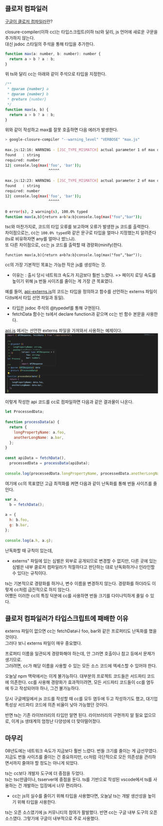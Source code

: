 ## 클로저 컴파일러

[구글이 클로저 컴파일러](https://github.com/google/closure-compiler)란?

closure-compiler(이하 cc)는 타입스크립트(이하 ts)와 달리, js 언어에 새로운 구문을 추가하지 않는다.
<br>대신 jsdoc 스타일의 주석을 통해 타입을 추가한다.

```js
function max(a: number, b: number): number {
  return a > b ? a : b;
}
```

위 ts와 달리 cc는 아래와 같이 주석으로 타입을 지정한다.

```js
/**
 * @param {number} a
 * @param {number} b
 * @return {number}
 */
function max(a, b) {
  return a > b ? a : b;
}
```

위와 같이 작성하고 max를 잘못 호출하면 다음 에러가 발생한다.

```bash
> google-closure-compiler "--warning_level" "VERBOSE" "max.js"

max.js:12:16: WARNING - [JSC_TYPE_MISMATCH] actual parameter 1 of max does not match formal parameter
found   : string
required: number
12| console.log(max('foo', 'bar'));
                    ^^^^^

max.js:12:23: WARNING - [JSC_TYPE_MISMATCH] actual parameter 2 of max does not match formal parameter
found   : string
required: number
12| console.log(max('foo', 'bar'));
                    ^^^^^

0 error(s), 2 warning(s), 100.0% typed
function max(a,b){return a>b?a:b}console.log(max("foo","bar"));
```

tsc와 마찬가지로, 코드의 타입 오류를 보고하며 오류가 발생한 js 코드를 출력한다.
<br>차이점으로는, cc는 `100.0% typed`와 같은 문구로 타입을 얼마나 지정했는지 알려준다(ts로 비유하자면 any를 얼마나 썼느냐).
<br>또 다른 차이점으로, cc는 js 코드를 출력할 때 경량화(minify)한다.

`function max(a,b){return a>b?a:b}console.log(max("foo","bar"));`

cc의 가장 기본적인 목표는 가능한 작은 js를 생성하는 것.

- 이유는 : 출시 당시 네트워크 속도가 지금보다 훨씬 느렸다. => 페이지 로딩 속도를 높이기 위해 js 번들 사이즈를 줄이는 게 가장 큰 목표였다.

예를 들어, [api-externs.js](./cc-example/api-externs.js)의 코드는 타입을 정의하고 함수를 선언하는 externs 파일이다(ts에서 타입 선언 파일과 동일).

- 타입은 jsdoc 주석의 @typedef를 통해 구현된다.
- fetchData 함수는 ts에서 declare function과 같으며 cc는 빈 함수 본문을 사용한다.

[api.js](./cc-example/api.js) 에서는 선언한 externs 파일을 가져와서 사용하는 예제이다.
![Alt text](image.png)

이렇게 작성한 api 코드를 cc로 컴파일하면 다음과 같은 결과물이 나온다.

```js
let ProcessedData;

function processData(a) {
  return {
    longPropertyName: a.foo,
    anotherLongName: a.bar,
  };
}

const apiData = fetchData(),
  processedData = processData(apiData);

console.log(processedData.longPropertyName, processedData.anotherLongName);
```

여기에 cc의 목표였던 고급 최적화를 켜면 다음과 같이 난독화를 통해 번들 사이즈를 줄인다.

```js
var a,
  b = fetchData();

a = {
  h: b.foo,
  g: b.bar,
};

console.log(a.h, a.g);
```

난독화할 때 규칙이 있는데,

- externs" 파일에 있는 심벌은 외부로 공개되므로 변경할 수 없지만, 다른 곳에 있는 심벌은 내부 클로저 컴파일러가 적절하다고 판단하는 대로 난독화하거나 인라인할 수 있다는 규칙이다.

ts는 기본적으로 경량화를 하거나, 변수 이름을 변경하지 않는다. 경량화를 하더라도 이렇게 cc처럼 급진적으로 하지 않는다.
<br>어쨌든 이러한 cc의 특징 덕분에 cc를 사용하면 번들 크기를 다이나믹하게 줄일 수 있다.

## 클로저 컴파일러가 타입스크립트에 패배한 이유

externs 파일이 없으면 cc는 fetchData나 foo, bar와 같은 프로퍼티도 난독화를 했을 것이다.
<br>그러다 보니 externs 파일이 매우 중요했다.

프로퍼티 이름을 일관되게 경량화해야 하는데, 안 그러면 호출이나 참고 등에서 문제가 생기므로.
<br>그러려면, cc가 해당 이름을 사용할 수 있는 모든 소스 코드에 엑세스할 수 있어야 한다.

오늘날 npm 맥락에서는 이게 불가능하다. 대부분의 프로젝트 코드들은 서드파티 코드에 의존한다.
cc를 사용해 경량화가 효과적이려면, 모든 서드파티 코드들이 cc를 염두에 두고 작성되어야 하나, 그건 불가능하다.

당시 구글메일에서 js 코드를 작성할 때 cc를 모두 염두에 두고 작성하기도 했고, 대기업 특성상 서드파티 코드에 의존 비율이 낮아 가능했던 것이다.

반면 ts는 기존 라이브러리의 타입만 알면 된다. 라이브러리의 구현까지 알 필요 없으므로, 이게 js 생태계의 엄청난 다양성에 더 맞아떨어졌다.

## 마무리

08년도에는 네트워크 속도가 지금보다 훨씬 느렸다. 번들 크기를 줄이는 게 급선무였다.
<br>지금도 번들 사이즈를 줄이는 건 중요하지만, cc처럼 극단적으로 모든 의존성을 관리하면서까지 줄여야 할 정도는 아니게 되었다.

ts는 cc보다 개발자 도구에 더 중점을 두었다.
<br>ts는 tsc만큼이나, tsserver에 중점을 둔다. ts를 기반으로 작성된 vscode에서 ts를 사용하는 건 개발하는 입장에서 너무 편리하다.

- cc는 js의 실수를 줄이기 위해 타입을 사용했다면, 오늘날 ts는 개발 생산성을 높이기 위해 타입을 사용한다.

ts는 오픈 소스였기에 js 커뮤니티의 참여가 활발했다. 반면 cc는 구글 내부 도구의 오픈소스였다. 그렇기에 구글이 내부적으로 주로 사용했다.
